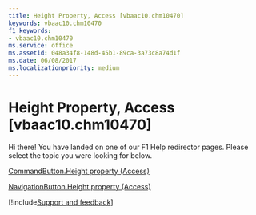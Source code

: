 ```yaml
---
title: Height Property, Access [vbaac10.chm10470]
keywords: vbaac10.chm10470
f1_keywords:
- vbaac10.chm10470
ms.service: office
ms.assetid: 048a34f8-148d-45b1-89ca-3a73c8a74d1f
ms.date: 06/08/2017
ms.localizationpriority: medium
---
```



# Height Property, Access [vbaac10.chm10470]

Hi there! You have landed on one of our F1 Help redirector pages. Please select the topic you were looking for below.

[CommandButton.Height property (Access)](https://msdn.microsoft.com/library/40b8e9fb-8573-7bb2-9467-12ca5b593a04%28Office.15%29.aspx)

[NavigationButton.Height property (Access)](https://msdn.microsoft.com/library/59492efc-5cb0-2659-d930-946831f8c873%28Office.15%29.aspx)

[!include[Support and feedback](~/includes/feedback-boilerplate.md)]